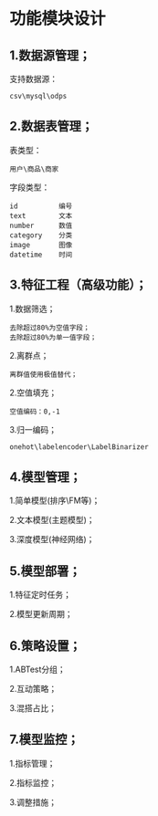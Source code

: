 # 功能模块设计

## 1.数据源管理；

支持数据源：

    csv\mysql\odps

## 2.数据表管理；

表类型：

    用户\商品\商家

字段类型：

    id          编号
    text        文本
    number      数值
    category    分类
    image       图像
    datetime    时间

## 3.特征工程（高级功能）；

1.数据筛选；

    去除超过80%为空值字段；
    去除超过80%为单一值字段；

2.离群点；

    离群值使用极值替代；

2.空值填充；

    空值编码：0,-1

3.归一编码；

    onehot\labelencoder\LabelBinarizer

## 4.模型管理；

1.简单模型(排序\FM等)；

2.文本模型(主题模型)；

3.深度模型(神经网络)；

## 5.模型部署；

1.特征定时任务；

2.模型更新周期；

## 6.策略设置；

1.ABTest分组；

2.互动策略；

3.混搭占比；

## 7.模型监控；

1.指标管理；

2.指标监控；

3.调整措施；
